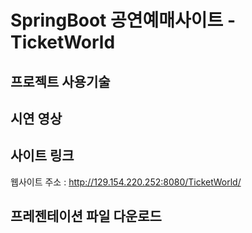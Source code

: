 # SpringBoot 공연예매사이트 - TicketWorld
## 프로젝트 사용기술
## 시연 영상
## 사이트 링크
웹사이트 주소  :  http://129.154.220.252:8080/TicketWorld/
## 프레젠테이션 파일 다운로드
